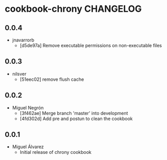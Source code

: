cookbook-chrony CHANGELOG
===============

## 0.0.4

  - jnavarrorb
    - [d5de97a] Remove executable permissions on non-executable files

## 0.0.3

  - nilsver
    - [51eec02] remove flush cache

## 0.0.2

  - Miguel Negrón
    - [3f462ae] Merge branch 'master' into development
    - [4fd302d] Add pre and postun to clean the cookbook

## 0.0.1
- Miguel Álvarez
    - Initial release of chrony cookbook
